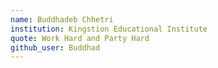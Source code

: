 ```yaml
---
name: Buddhadeb Chhetri
institution: Kingstion Educational Institute
quote: Work Hard and Party Hard
github_user: Buddhad
---
```

